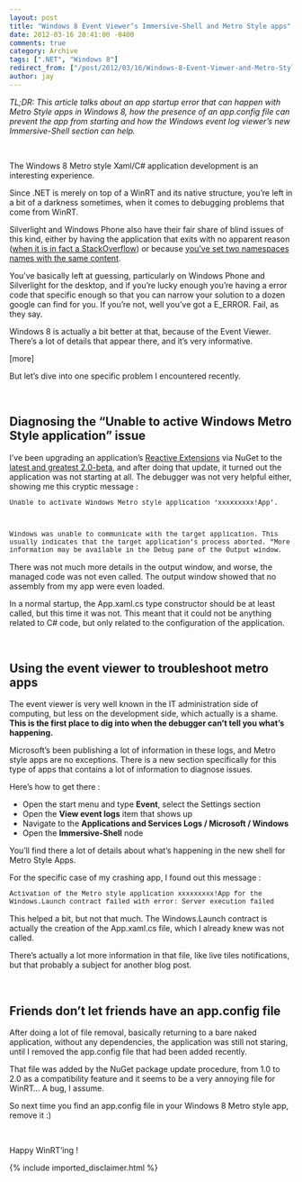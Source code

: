 ```yaml
---
layout: post
title: "Windows 8 Event Viewer’s Immersive-Shell and Metro Style apps"
date: 2012-03-16 20:41:00 -0400
comments: true
category: Archive
tags: [".NET", "Windows 8"]
redirect_from: ["/post/2012/03/16/Windows-8-Event-Viewer-and-Metro-Style-apps.aspx", "/post/2012/03/16/windows-8-event-viewer-and-metro-style-apps.aspx"]
author: jay
---
```

<!-- more -->
<p><em>TL;DR: This article talks about an app startup error that can happen with Metro Style apps in Windows 8, how the presence of an app.config file can prevent the app from starting and how the Windows event log viewer&rsquo;s new Immersive-Shell section can help.</em></p>
<p>&nbsp;</p>
<p>The Windows 8 Metro style Xaml/C# application development is an interesting experience.</p>
<p>Since .NET is merely on top of a WinRT and its native structure, you&rsquo;re left in a bit of a darkness sometimes, when it comes to debugging problems that come from WinRT.</p>
<p>Silverlight and Windows Phone also have their fair share of blind issues of this kind, either by having the application that exits with no apparent reason (<a href="http://jaylee.org/post/2011/09/21/WP7Dev-Diagnosing-StackOverflowExceptions-or-the-lack-thereof.aspx" target="_blank">when it is in fact a StackOverflow</a>) or because <a href="http://jaylee.org/post/2011/07/29/wp7dev-Error-code-0xc00cee65.aspx" target="_blank">you&rsquo;ve set two namespaces names with the same content</a>.</p>
<p>You&rsquo;ve basically left at guessing, particularly on Windows Phone and Silverlight for the desktop, and if you&rsquo;re lucky enough you&rsquo;re having a error code that specific enough so that you can narrow your solution to a dozen google can find for you. If you&rsquo;re not, well you&rsquo;ve got a E_ERROR. Fail, as they say.</p>
<p>Windows 8 is actually a bit better at that, because of the Event Viewer. There&rsquo;s a lot of details that appear there, and it&rsquo;s very informative.</p>
<p>[more]</p>
<p>But let&rsquo;s dive into one specific problem I encountered recently.</p>
<p>&nbsp;</p>
<h2>Diagnosing the &ldquo;Unable to active Windows Metro Style application&rdquo; issue</h2>
<p>I&rsquo;ve been upgrading an application&rsquo;s <a href="http://msdn.microsoft.com/en-us/data/gg577609" target="_blank">Reactive Extensions</a> via NuGet to the <a href="http://blogs.msdn.com/b/rxteam/archive/2012/03/12/reactive-extensions-v2-0-beta-available-now.aspx" target="_blank">latest and greatest 2.0-beta</a>, and after doing that update, it turned out the application was not starting at all. The debugger was not very helpful either, showing me this cryptic message :</p>
<p><code><span style="font-family: 'Courier New';">Unable to activate Windows Metro style application &lsquo;xxxxxxxxx!App&rsquo;.</span></p>
<p><span style="font-family: 'Courier New';">Windows was unable to communicate with the target application. This usually indicates that the target application&rsquo;s process aborted. "More information may be available in the Debug pane of the Output window.</span></code></p>
<p>There was not much more details in the output window, and worse, the managed code was not even called. The output window showed that no assembly from my app were even loaded.</p>
<p>In a normal startup, the App.xaml.cs type constructor should be at least called, but this time it was not. This meant that it could not be anything related to C# code, but only related to the configuration of the application.</p>
<p>&nbsp;</p>
<h2>Using the event viewer to troubleshoot metro apps</h2>
<p>The event viewer is very well known in the IT administration side of computing, but less on the development side, which actually is a shame. <strong>This is the first place to dig into when the debugger can&rsquo;t tell you what&rsquo;s happening.</strong></p>
<p>Microsoft&rsquo;s been publishing a lot of information in these logs, and Metro style apps are no exceptions. There is a new section specifically for this type of apps that contains a lot of information to diagnose issues.</p>
<p>Here&rsquo;s how to get there :</p>
<ul>
<li>Open the start menu and type <strong>Event</strong>, select the Settings section</li>
<li>Open the <strong>View event logs</strong> item that shows up</li>
<li>Navigate to the <strong>Applications and Services Logs / Microsoft / Windows</strong></li>
<li>Open the <strong>Immersive-Shell</strong> node</li>
</ul>
<p>You&rsquo;ll find there a lot of details about what&rsquo;s happening in the new shell for Metro Style Apps.</p>
<p>For the specific case of my crashing app, I found out this message :</p>
<p><code><span style="font-family: 'Courier New';">Activation of the Metro style application xxxxxxxxx!App for the Windows.Launch contract failed with error: Server execution failed</span></code></p>
<p>This helped a bit, but not that much. The Windows.Launch contract is actually the creation of the App.xaml.cs file, which I already knew was not called.</p>
<p>There&rsquo;s actually a lot more information in that file, like live tiles notifications, but that probably a subject for another blog post.</p>
<p>&nbsp;</p>
<h2>Friends don&rsquo;t let friends have an app.config file</h2>
<p>After doing a lot of file removal, basically returning to a bare naked application, without any dependencies, the application was still not staring, until I removed the app.config file that had been added recently.</p>
<p>That file was added by the NuGet package update procedure, from 1.0 to 2.0 as a compatibility feature and it seems to be a very annoying file for WinRT&hellip; A bug, I assume.</p>
<p>So next time you find an app.config file in your Windows 8 Metro style app, remove it :)</p>
<p>&nbsp;</p>
<p>Happy WinRT&rsquo;ing !</p>
{% include imported_disclaimer.html %}
